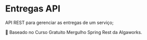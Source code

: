 # Entregas API

API REST para gerenciar as entregas de um serviço;

🌊 Baseado no Curso Gratuito Mergulho Spring Rest da Algaworks.

